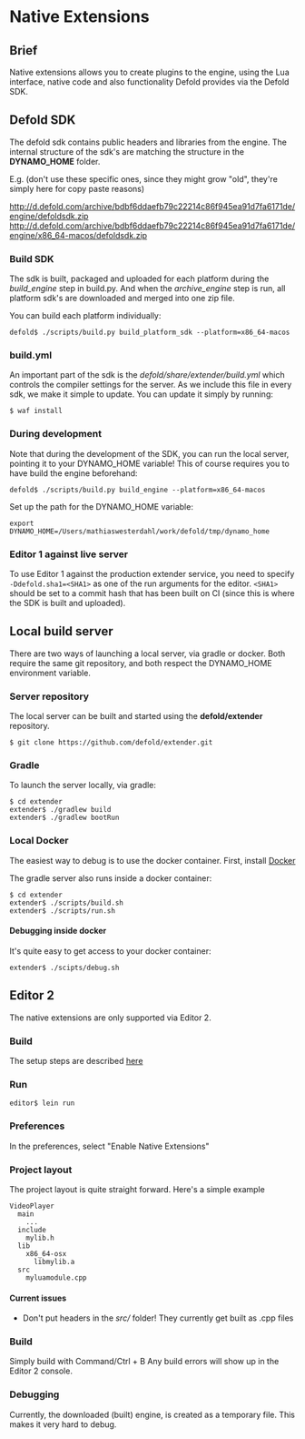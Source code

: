 # Native Extensions

## Brief

Native extensions allows you to create plugins to the engine, using the Lua interface, native code and also
functionality Defold provides via the Defold SDK.


## Defold SDK

The defold sdk contains public headers and libraries from the engine.
The internal structure of the sdk's are matching the structure in the **DYNAMO_HOME** folder.

E.g. (don't use these specific ones, since they might grow "old", they're simply here for copy paste reasons)

  http://d.defold.com/archive/bdbf6ddaefb79c22214c86f945ea91d7fa6171de/engine/defoldsdk.zip
  http://d.defold.com/archive/bdbf6ddaefb79c22214c86f945ea91d7fa6171de/engine/x86_64-macos/defoldsdk.zip

### Build SDK

The sdk is built, packaged and uploaded for each platform during the *build_engine* step in build.py.
And when the *archive_engine* step is run, all platform sdk's are downloaded and merged into one zip file.

You can build each platform individually:

    defold$ ./scripts/build.py build_platform_sdk --platform=x86_64-macos

### build.yml

An important part of the sdk is the *defold/share/extender/build.yml* which controls the compiler settings for the server.
As we include this file in every sdk, we make it simple to update. You can update it simply by running:

    $ waf install

### During development

Note that during the development of the SDK, you can run the local server, pointing it to your DYNAMO_HOME variable!
This of course requires you to have build the engine beforehand:

    defold$ ./scripts/build.py build_engine --platform=x86_64-macos

Set up the path for the DYNAMO_HOME variable:

    export DYNAMO_HOME=/Users/mathiaswesterdahl/work/defold/tmp/dynamo_home
  

### Editor 1 against live server

To use Editor 1 against the production extender service, you need to specify `-Ddefold.sha1=<SHA1>` as one of the run arguments for the editor. `<SHA1>` should be set to a commit hash that has been built on CI (since this is where the SDK is built and uploaded).

## Local build server

There are two ways of launching a local server, via gradle or docker.
Both require the same git repository, and both respect the DYNAMO_HOME environment variable.

### Server repository

The local server can be built and started using the **defold/extender** repository.

    $ git clone https://github.com/defold/extender.git

### Gradle

To launch the server locally, via gradle:

    $ cd extender
    extender$ ./gradlew build
    extender$ ./gradlew bootRun

### Local Docker

The easiest way to debug is to use the docker container.
First, install [Docker](https://www.docker.com/)

The gradle server also runs inside a docker container:

    $ cd extender
    extender$ ./scripts/build.sh
    extender$ ./scripts/run.sh
  
#### Debugging inside docker

It's quite easy to get access to your docker container:

    extender$ ./scipts/debug.sh

## Editor 2

The native extensions are only supported via Editor 2.

### Build

The setup steps are described [here](./editor/README.md)

### Run

    editor$ lein run

### Preferences

In the preferences, select "Enable Native Extensions"

### Project layout

The project layout is quite straight forward.
Here's a simple example

    VideoPlayer
      main
        ...
      include
        mylib.h
      lib
        x86_64-osx
          libmylib.a
      src
        myluamodule.cpp

#### Current issues

* Don't put headers in the *src/* folder! They currently get built as .cpp files
  

### Build

Simply build with Command/Ctrl + B
Any build errors will show up in the Editor 2 console.

### Debugging

Currently, the downloaded (built) engine, is created as a temporary file.
This makes it very hard to debug.

